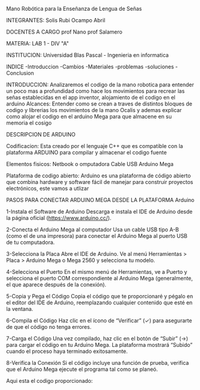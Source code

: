 Mano Robótica para la Enseñanza de Lengua de Señas

INTEGRANTES: Solis Rubi Ocampo Abril

DOCENTES A CARGO prof Nano prof Salamero

MATERIA: LAB 1 - DIV "A"

INSTITUCION: Universidad Blas Pascal - Ingenieria en informatica

INDICE -Introduccion -Cambios -Materiales -problemas -soluciones -Conclusion

INTRODUCCION: Analizaremos el codigo de la mano robotica para entender un poco mas a profundidad como hace los movimientos para recrear las señas establecidas en el app inventor, alojamiento de el codigo en el arduino
Alcances: Entender como se crean a traves de distintos bloques de codigo y librerias los movimientos de la mano Ocalis y ademas explicar como alojar el codigo en el arduino Mega para que almacene en su memoria el cosigo 

DESCRIPCION DE ARDUINO 

Codificacion: Esta creado por el lenguaje C++ que es compatible con la plataforma ARDUINO para compilar y almacenar el codigo fuente

Elementos fisicos: 
Netbook o omputadora 
Cable USB 
Arduino Mega

Plataforma de codigo abierto: 
Arduino es una plataforma de código abierto que combina hardware y software fácil de manejar para construir proyectos electrónicos, este vamos a utlizar 

PASOS PARA CONECTAR ARDUINO MEGA DESDE LA PLATAFORMA Arduino

1-Instala el Software de Arduino
Descarga e instala el IDE de Arduino desde la página oficial (https://www.arduino.cc/).

2-Conecta el Arduino Mega al computador
Usa un cable USB tipo A-B (como el de una impresora) para conectar el Arduino Mega al puerto USB de tu computadora.

3-Selecciona la Placa
Abre el IDE de Arduino. Ve al menú Herramientas > Placa > Arduino Mega o Mega 2560 y selecciona tu modelo.

4-Selecciona el Puerto
En el mismo menú de Herramientas, ve a Puerto y selecciona el puerto COM correspondiente al Arduino Mega (generalmente, el que aparece después de la conexión).

5-Copia y Pega el Código
Copia el código que te proporcionaré y pégalo en el editor del IDE de Arduino, reemplazando cualquier contenido que esté en la ventana.

6-Compila el Código
Haz clic en el ícono de “Verificar” (✓) para asegurarte de que el código no tenga errores.

7-Carga el Código
Una vez compilado, haz clic en el botón de “Subir” (→) para cargar el código en tu Arduino Mega. La plataforma mostrará “Subido” cuando el proceso haya terminado exitosamente.

8-Verifica la Conexión
Si el código incluye una función de prueba, verifica que el Arduino Mega ejecute el programa tal como se planeó.

Aqui esta el codigo proporcionado:


